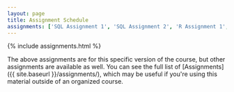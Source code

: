 ```yaml
---
layout: page
title: Assignment Schedule
assignments: ['SQL Assignment 1', 'SQL Assignment 2', 'R Assignment 1', 'R Assignment 2', 'R Assignment 3', 'R Assignment 4', 'R Assignment 5', 'R Assignment 6', 'Git-R Assignment 1', 'R Assignment 7', 'Capstone Assignment 1']
---
```


{% include assignments.html %}

The above assignments are for this specific version of the course, but other
assignments are available as well. You can see the full list of
[Assignments]({{ site.baseurl }}/assignments/), which may be useful if you're using this material
outside of an organized course.
